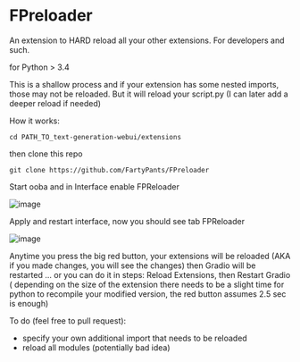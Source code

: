 # FPreloader

An extension to HARD reload all your other extensions. For developers and such.

for Python > 3.4

This is a shallow process and if your extension has some nested imports, those may not be reloaded. But it will reload your script.py
(I can later add a deeper reload if needed)

How it works:
```
cd PATH_TO_text-generation-webui/extensions
```
then clone this repo
```
git clone https://github.com/FartyPants/FPreloader
```

Start ooba and in Interface enable FPReloader

![image](https://github.com/FartyPants/FPreloader/assets/23346289/2389911c-15e2-475f-89e5-3f36f7008610)

Apply and restart interface, now you should see tab FPReloader

![image](https://github.com/FartyPants/FPreloader/assets/23346289/8c1f30b1-1654-4982-b6b3-fc6b88e55221)

Anytime you press the big red button, your extensions will be reloaded (AKA if you made changes, you will see the changes) then Gradio will be restarted
... or you can do it in steps: Reload Extensions, then Restart Gradio (
depending on the size of the extension there needs to be a slight time for python to recompile your modified version, the red button assumes 2.5 sec is enough)

To do (feel free to pull request):
- specify your own additional import that needs to be reloaded
- reload all modules (potentially bad idea)

